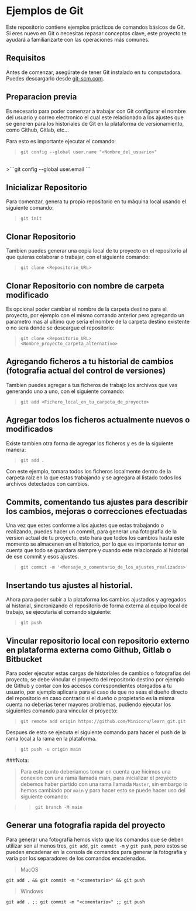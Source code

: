 # Ejemplos de Git

Este repositorio contiene ejemplos prácticos de comandos básicos de Git. Si eres nuevo en Git o necesitas repasar conceptos clave, este proyecto te ayudará a familiarizarte con las operaciones más comunes.

## Requisitos

Antes de comenzar, asegúrate de tener Git instalado en tu computadora. Puedes descargarlo desde [git-scm.com](https://git-scm.com/).

## Preparacion previa

Es necesario para poder comenzar a trabajar con Git configurar el nombre del usuario y correo electronico el cual este relacionado a los ajustes que se generen para los historiales de Git en la plataforma de versionamiento, como Github, Gitlab, etc...

Para esto es importante ejecutar el comando:

>```git config --global user.name "<Nombre_del_usuario>"```
<br>
>```git config --global user.email <Mail_usuario>```

## Inicializar Repositorio

Para comenzar, genera tu propio repositorio en tu máquina local usando el siguiente comando:

>```git init```

## Clonar Repositorio

Tambien puedes generar una copia local de tu proyecto en el repositorio al que quieras colaborar o trabajar, con el siguiente comando:

>```git clone <Repositorio_URL>```

## Clonar Repositorio con nombre de carpeta modificado 

Es opcional poder cambiar el nombre de la carpeta destino para el proyecto, por ejemplo con el mismo comando anterior pero agregando un parametro mas al ultimo que seria el nombre de la carpeta destino existente o no sera donde se descargue el repositorio:

>```git clone <Repositorio_URL> <Nombre_proyecto_carpeta_alternativo>```

## Agregando ficheros a tu historial de cambios (fotografia actual del control de versiones)

Tambien puedes agregar a tus ficheros de trabajo los archivos que vas generando uno a uno, con el siguiente comando:

>```git add <Fichero_local_en_tu_carpeta_de_proyecto>```

## Agregar todos los ficheros actualmente nuevos o modificados

Existe tambien otra forma de agregar los ficheros y es de la siguiente manera:

>```git add .```

Con este ejemplo, tomara todos los ficheros localmente dentro de la carpeta raiz en la que estas trabajando y se agregara al listado todos los archivos detectados con cambios.

## Commits, comentando tus ajustes para describir los cambios, mejoras o correcciones efectuadas

Una vez que estes conforme a los ajustes que estas trabajando o realizando, puedes hacer un commit, para generar una fotografia de la version actual de tu proyecto, esto hara que todos los cambios hasta este momento se almacenen en el historico, por lo que es importante tomar en cuenta que todo se guardara siempre y cuando este relacionado al historial de ese commit y esos ajustes.

>```git commit -m '<Mensaje_o_comentario_de_los_ajustes_realizados>'```

## Insertando tus ajustes al historial.

Ahora para poder subir a la plataforma los cambios ajustados y agregados al historial, sincronizando el repositorio de forma externa al equipo local de trabajo, se ejecutaria el comando siguiente:

>```git push```

## Vincular repositorio local con repositorio externo en plataforma externa como Github, Gitlab o Bitbucket

Para poder ejecutar estas cargas de historiales de cambios o fotografias del proyecto, se debe vincular el proyecto del repositorio destino por ejemplo de Github y contar con los accesos correspondientes otorgados a tu usuario, por ejemplo aplicaria para el caso de que no seas el dueño directo del repositorio en caso contrario si el dueño o propietario es la misma cuenta no deberias tener mayores problemas, pudiendo ejecutar los siguientes comando para vincular el proyecto:

>```git remote add origin https://github.com/Minicoru/learn_git.git```

Despues de esto se ejecuta el siguiente comando para hacer el push de la rama local a la rama en la plataforma.

>```git push -u origin main```

###Nota:

>Para este punto deberiamos tomar en cuenta que hicimos una conexion con una rama llamada main, para inicializar el proyecto debemos haber partido con una rama llamada ```Master```, sin embargo lo hemos cambiado por ```main``` y para hacer esto se puede hacer uso del siguiente comando:

>>```git branch -M main```

## Generar una fotografia rapida del proyecto

Para generar una fotografia hemos visto que los comandos que se deben utilizar son al menos tres, ```git add```, ```git commit -m``` y ```git push```, pero estos se pueden encadenar en la consola de comandos para generar la fotografia y varia por los separadores de los comandos encadenados.

>MacOS

```git add . && git commit -m "<comentario>" && git push```

>Windows

```git add . ;; git commit -m "<comentario>" ;; git push```


